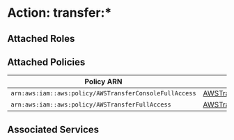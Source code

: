 # Action: transfer:*

## Attached Roles

## Attached Policies

| Policy ARN | Policy Name |
|------------|-------------|
| `arn:aws:iam::aws:policy/AWSTransferConsoleFullAccess` | [AWSTransferConsoleFullAccess](../policies.md#awstransferconsolefullaccess) |
| `arn:aws:iam::aws:policy/AWSTransferFullAccess` | [AWSTransferFullAccess](../policies.md#awstransferfullaccess) |

## Associated Services

